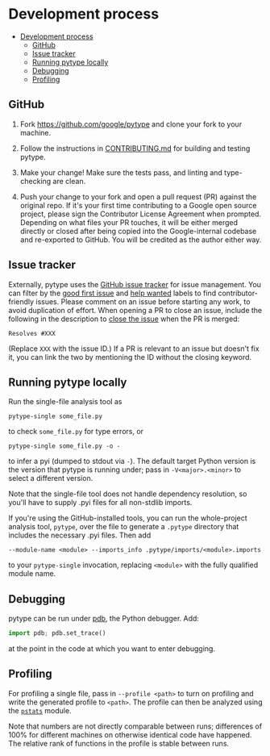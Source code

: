 # Development process

<!--* freshness: { owner: 'rechen' reviewed: '2020-12-08' } *-->

<!--ts-->
   * [Development process](#development-process)
      * [GitHub](#github)
      * [Issue tracker](#issue-tracker)
      * [Running pytype locally](#running-pytype-locally)
      * [Debugging](#debugging)
      * [Profiling](#profiling)

<!-- Added by: mdemello, at: 2021-07-27T17:52-07:00 -->

<!--te-->

## GitHub

1. Fork https://github.com/google/pytype and clone your fork to your machine.

1. Follow the instructions in [CONTRIBUTING.md][contributing-md] for building
   and testing pytype.

1. Make your change! Make sure the tests pass, and linting and type-checking are
   clean.

1. Push your change to your fork and open a pull request (PR) against the
   original repo. If it's your first time contributing to a Google open source
   project, please sign the Contributor License Agreement when prompted.
   Depending on what files your PR touches, it will be either merged directly or
   closed after being copied into the Google-internal codebase and re-exported
   to GitHub. You will be credited as the author either way.

## Issue tracker

Externally, pytype uses the [GitHub issue tracker][github-issues] for issue
management. You can filter by the [good first issue][good-first-issues] and
[help wanted][help-wanted-issues] labels to find contributor-friendly issues.
Please comment on an issue before starting any work, to avoid duplication of
effort. When opening a PR to close an issue, include the following in the
description to [close the issue][pr-keywords] when the PR is merged:

```
Resolves #XXX
```

(Replace `XXX` with the issue ID.) If a PR is relevant to an issue but doesn't
fix it, you can link the two by mentioning the ID without the closing keyword.

## Running pytype locally

Run the single-file analysis tool as

```shell
pytype-single some_file.py
```

to check `some_file.py` for type errors, or

```shell
pytype-single some_file.py -o -
```

to infer a pyi (dumped to stdout via `-`). The default target Python
version is the version that pytype is running under; pass in `-V<major>.<minor>`
to select a different version.

Note that the single-file tool does not handle dependency resolution, so
you'll have to supply .pyi files for all non-stdlib imports.

If you're using the GitHub-installed tools, you can run the whole-project
analysis tool, `pytype`, over the file to generate a `.pytype` directory that
includes the necessary .pyi files. Then add

```shell
--module-name <module> --imports_info .pytype/imports/<module>.imports
```

to your `pytype-single` invocation, replacing `<module>` with the fully
qualified module name.

## Debugging

pytype can be run under [pdb][pdb], the Python debugger. Add:

```python
import pdb; pdb.set_trace()
```

at the point in the code at which you want to enter debugging.

## Profiling

For profiling a single file, pass in `--profile <path>` to turn on profiling and
write the generated profile to `<path>`. The profile can then be analyzed using
the [`pstats`][pstats] module.

Note that numbers are not directly comparable between runs; differences of 100%
for different machines on otherwise identical code have happened. The relative
rank of functions in the profile is stable between runs.

<!-- General references -->
[contributing-md]: https://github.com/google/pytype/blob/master/CONTRIBUTING.md
[github-issues]: https://github.com/google/pytype/issues
[good-first-issues]: https://github.com/google/pytype/issues?q=is%3Aopen+is%3Aissue+label%3A%22good+first+issue%22
[help-wanted-issues]: https://github.com/google/pytype/labels/help%20wanted
[pdb]: https://docs.python.org/3/library/pdb.html
[pr-keywords]: https://docs.github.com/en/github/managing-your-work-on-github/linking-a-pull-request-to-an-issue#linking-a-pull-request-to-an-issue-using-a-keyword
[pylint]: http://pylint.pycqa.org/en/latest/
[pytype-quickstart]: https://github.com/google/pytype#quickstart
[pstats]: https://docs.python.org/3/library/profile.html#module-pstats
[source-install-instructions]: https://github.com/google/pytype#installing
[tests-readme-oss]: https://github.com/google/pytype/blob/master/pytype/tests/README.md
